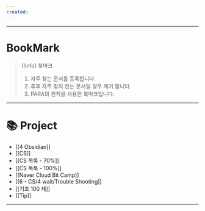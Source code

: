 ```yaml
---
created:
---
```

---
# BookMark

> [!info]
>  북마크
>  
>  1. 자주 찾는 문서를 등록합니다.
>  2. 추후 자주 찾지 않는 문서일 경우 제거 합니다.
>  3. PARA의 원칙을 사용한 북마크입니다.
---

# 📚 Project
- [[4 Obsidian]]
- [[CS]]
- [[CS 목록 - 70%]]
- [[CS 목록 - 100%]]
- [[Naver Cloud Bit Camp]]
- [[6 - CS/4 wait/Trouble Shooting]]
- [[기초 100 제]]
- [[Tip]]
---
